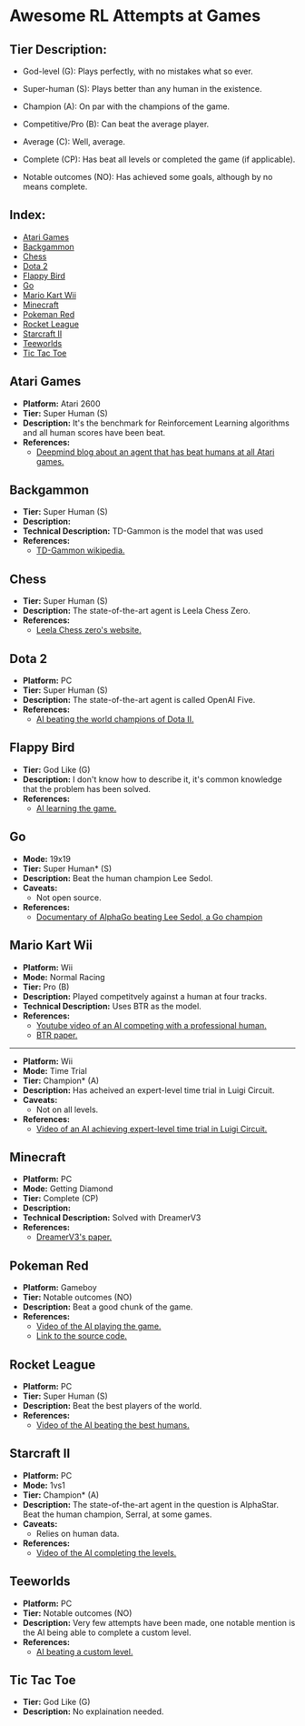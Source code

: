 # Awesome RL Attempts at Games


## Tier Description:

- God-level (G): Plays perfectly, with no mistakes what so ever.

- Super-human (S): Plays better than any human in the existence.

- Champion (A): On par with the champions of the game.

- Competitive/Pro (B): Can beat the average player.

- Average (C): Well, average.

- Complete (CP): Has beat all levels or completed the game (if applicable).

- Notable outcomes (NO): Has achieved some goals, although by no means complete.
## Index:
- [Atari Games](#atari-games)
- [Backgammon](#backgammon)
- [Chess](#chess)
- [Dota 2](#dota-2)
- [Flappy Bird](#flappy-bird)
- [Go](#go)
- [Mario Kart Wii](#mario-kart-wii)
- [Minecraft](#minecraft)
- [Pokeman Red](#pokeman-red)
- [Rocket League](#rocket-league)
- [Starcraft II](#starcraft-ii)
- [Teeworlds](#teeworlds)
- [Tic Tac Toe](#tic-tac-toe)

## Atari Games
- **Platform:** Atari 2600
- **Tier:** Super Human (S)
- **Description:** It's the benchmark for Reinforcement Learning algorithms and all human scores have been beat.
- **References:**
  - [Deepmind blog about an agent that has beat humans at all Atari games.](https://deepmind.google/discover/blog/agent57-outperforming-the-human-atari-benchmark/#:~:text=We've%20developed%20Agent57%2C%20the,all%2057%20Atari%202600%20games.)

## Backgammon
- **Tier:** Super Human (S)
- **Description:** 
- **Technical Description:** TD-Gammon is the model that was used
- **References:**
  - [TD-Gammon wikipedia.](https://en.wikipedia.org/wiki/TD-Gammon)

## Chess
- **Tier:** Super Human (S)
- **Description:** The state-of-the-art agent is Leela Chess Zero.
- **References:**
  - [Leela Chess zero's website.](https://lczero.org/)

## Dota 2
- **Platform:** PC
- **Tier:** Super Human (S)
- **Description:** The state-of-the-art agent is called OpenAI Five.
- **References:**
  - [AI beating the world champions of Dota II.](https://www.youtube.com/watch?v=tfb6aEUMC04)

## Flappy Bird
- **Tier:** God Like (G)
- **Description:** I don't know how to describe it, it's common knowledge that the problem has been solved.
- **References:**
  - [AI learning the game.](https://www.youtube.com/watch?v=WSW-5m8lRMs)

## Go
- **Mode:** 19x19
- **Tier:** Super Human* (S)
- **Description:** Beat the human champion Lee Sedol.
- **Caveats:**
  - Not open source.
- **References:**
  - [Documentary of AlphaGo beating Lee Sedol, a Go champion](https://www.youtube.com/watch?v=WXuK6gekU1Y)

## Mario Kart Wii
- **Platform:** Wii
- **Mode:** Normal Racing
- **Tier:** Pro (B)
- **Description:** Played competitvely against a human at four tracks.
- **Technical Description:** Uses BTR as the model.
- **References:**
  - [Youtube video of an AI competing with a professional human.](https://www.youtube.com/watch?v=4-ff6na9cg4)
  - [BTR paper.](https://arxiv.org/abs/2411.03820)


---
- **Platform:** Wii
- **Mode:** Time Trial
- **Tier:** Champion* (A)
- **Description:** Has acheived an expert-level time trial in Luigi Circuit.
- **Caveats:**
  - Not on all levels.
- **References:**
  - [Video of an AI achieving expert-level time trial in Luigi Circuit.](https://www.youtube.com/watch?v=h0FHCo5HYR8)

## Minecraft
- **Platform:** PC
- **Mode:** Getting Diamond
- **Tier:** Complete (CP)
- **Description:** 
- **Technical Description:** Solved with DreamerV3
- **References:**
  - [DreamerV3's paper.](https://arxiv.org/abs/2301.04104)

## Pokeman Red
- **Platform:** Gameboy
- **Tier:** Notable outcomes (NO)
- **Description:** Beat a good chunk of the game.
- **References:**
  - [Video of the AI playing the game.](https://www.youtube.com/watch?v=DcYLT37ImBY)
  - [Link to the source code.](https://github.com/PWhiddy/PokemonRedExperiments)

## Rocket League
- **Platform:** PC
- **Tier:** Super Human (S)
- **Description:** Beat the best players of the world.
- **References:**
  - [Video of the AI beating the best humans.](https://www.youtube.com/watch?v=LO4h8djNB50)

## Starcraft II
- **Platform:** PC
- **Mode:** 1vs1
- **Tier:** Champion* (A)
- **Description:** The state-of-the-art agent in the question is AlphaStar. Beat the human champion, Serral, at some games.
- **Caveats:**
  - Relies on human data.
- **References:**
  - [Video of the AI completing the levels.](https://www.youtube.com/watch?v=DcYLT37ImBY)

## Teeworlds
- **Platform:** PC
- **Tier:** Notable outcomes (NO)
- **Description:** Very few attempts have been made, one notable mention is the AI being able to complete a custom level.
- **References:**
  - [AI beating a custom level.](https://www.youtube.com/watch?v=JTlTj--roIo)

## Tic Tac Toe
- **Tier:** God Like (G)
- **Description:** No explaination needed.

